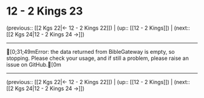 # 12 - 2 Kings 23

(previous:: [[2 Kgs 22|← 12 - 2 Kings 22]]) | (up:: [[12 - 2 Kings]]) | (next:: [[2 Kgs 24|12 - 2 Kings 24 →]])

***
[0;31;49mError: the data returned from BibleGateway is empty, so stopping. Please check your usage, and if still a problem, please raise an issue on GitHub.[0m

***

(previous:: [[2 Kgs 22|← 12 - 2 Kings 22]]) | (up:: [[12 - 2 Kings]]) | (next:: [[2 Kgs 24|12 - 2 Kings 24 →]])
